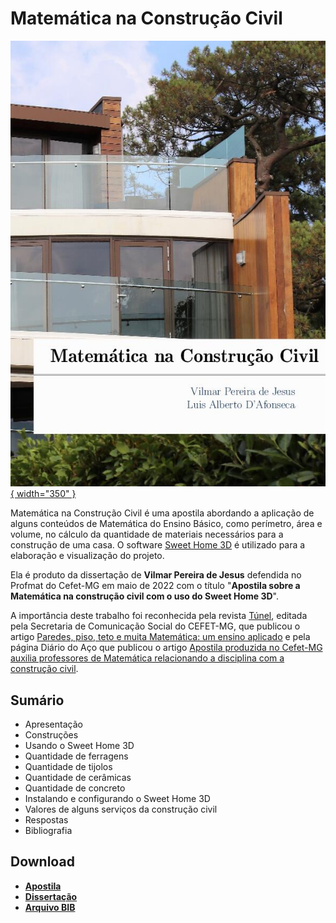 

# Matemática na Construção Civil

[![Construção Civil](capa_civil.jpg){ width="350" }](action/Matematica_Construcao_Civil_Vilmar_Jesus.pdf)

Matemática na Construção Civil é uma apostila abordando a aplicação de alguns
conteúdos de Matemática do Ensino Básico, como perímetro, área e volume, no
cálculo da quantidade de materiais necessários para a construção de uma casa. O
software [Sweet Home 3D](https://www.sweethome3d.com/pt/)
é utilizado para a elaboração e visualização do projeto.

Ela é produto da dissertação de __Vilmar Pereira de Jesus__ defendida no Profmat do
Cefet-MG em maio de 2022 com o título "__Apostila sobre a Matemática na
construção civil com o uso do Sweet Home 3D__".

A importância deste trabalho foi reconhecida pela revista
[Túnel](https://www.secom.cefetmg.br/tunel),
editada pela Secretaria de Comunicação Social do CEFET-MG, que publicou o artigo
[Paredes, piso, teto e muita Matemática: um ensino aplicado](https://www.secom.cefetmg.br/wp-content/uploads/sites/86/2023/07/tunel-3.pdf)
e pela página Diário do Aço que publicou o artigo
[Apostila produzida no Cefet-MG auxilia professores de Matemática relacionando a disciplina com a construção civil](https://www.diariodoaco.com.br/noticia/0111524-apostila-produzida-no-cefetmg-auxilia-professores-de-matematica-relacionando-a-disciplina-com-a-construcao-civil).


## Sumário

- Apresentação
- Construções
- Usando o Sweet Home 3D
- Quantidade de ferragens
- Quantidade de tijolos
- Quantidade de cerâmicas
- Quantidade de concreto
- Instalando e configurando o Sweet Home 3D
- Valores de alguns serviços da construção civil
- Respostas
- Bibliografia

## Download

- __[Apostila](action/Matematica_Construcao_Civil_Vilmar_Jesus.pdf)__
- __[Dissertação](https://sca.profmat-sbm.org.br/busca_tcc_det.php?id=171054682)__
- __[Arquivo BIB](civil.bib)__


